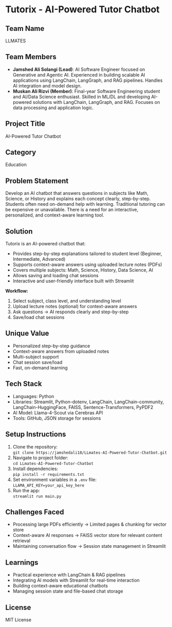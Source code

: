 # Tutorix - AI-Powered Tutor Chatbot

## Team Name
LLMATES

## Team Members
- **Jamshed Ali Solangi (Lead)**: AI Software Engineer focused on Generative and Agentic AI. Experienced in building scalable AI applications using LangChain, LangGraph, and RAG pipelines. Handles AI integration and model design.
- **Muskan Ali Rizvi (Member)**: Final-year Software Engineering student and AI/Data Science enthusiast. Skilled in ML/DL and developing AI-powered solutions with LangChain, LangGraph, and RAG. Focuses on data processing and application logic.

## Project Title
AI-Powered Tutor Chatbot

## Category
Education

## Problem Statement
Develop an AI chatbot that answers questions in subjects like Math, Science, or History and explains each concept clearly, step-by-step. Students often need on-demand help with learning. Traditional tutoring can be expensive or unavailable. There is a need for an interactive, personalized, and context-aware learning tool.

## Solution
Tutorix is an AI-powered chatbot that:
- Provides step-by-step explanations tailored to student level (Beginner, Intermediate, Advanced)
- Supports context-aware answers using uploaded lecture notes (PDFs)
- Covers multiple subjects: Math, Science, History, Data Science, AI
- Allows saving and loading chat sessions
- Interactive and user-friendly interface built with Streamlit

**Workflow:**
1. Select subject, class level, and understanding level
2. Upload lecture notes (optional) for context-aware answers
3. Ask questions → AI responds clearly and step-by-step
4. Save/load chat sessions

## Unique Value
- Personalized step-by-step guidance
- Context-aware answers from uploaded notes
- Multi-subject support
- Chat session save/load
- Fast, on-demand learning

## Tech Stack
- Languages: Python
- Libraries: Streamlit, Python-dotenv, LangChain, LangChain-community, LangChain-HuggingFace, FAISS, Sentence-Transformers, PyPDF2
- AI Model: Llama-4-Scout via Cerebras API
- Tools: GitHub, JSON storage for sessions

## Setup Instructions
1. Clone the repository:  
   `git clone https://jamshedali18/LLmates-AI-Powered-Tutor-Chatbot.git`
2. Navigate to project folder:  
   `cd LLmates-AI-Powered-Tutor-Chatbot`
3. Install dependencies:  
   `pip install -r requirements.txt`
4. Set environment variables in a `.env` file:  
   `LLAMA_API_KEY=your_api_key_here`
5. Run the app:  
   `streamlit run main.py`

## Challenges Faced
- Processing large PDFs efficiently → Limited pages & chunking for vector store
- Context-aware AI responses → FAISS vector store for relevant content retrieval
- Maintaining conversation flow → Session state management in Streamlit

## Learnings
- Practical experience with LangChain & RAG pipelines
- Integrating AI models with Streamlit for real-time interaction
- Building context-aware educational chatbots
- Managing session state and file-based chat storage

## License
MIT License

